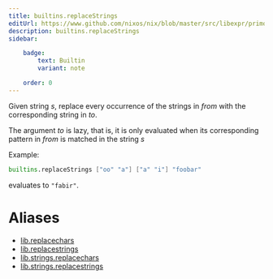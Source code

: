 ```yaml
---
title: builtins.replaceStrings
editUrl: https://www.github.com/nixos/nix/blob/master/src/libexpr/primops.cc
description: builtins.replaceStrings
sidebar:

    badge:
        text: Builtin
        variant: note

    order: 0
---
```


Given string *s*, replace every occurrence of the strings in *from*
with the corresponding string in *to*.

The argument *to* is lazy, that is, it is only evaluated when its corresponding pattern in *from* is matched in the string *s*

Example:

```nix
builtins.replaceStrings ["oo" "a"] ["a" "i"] "foobar"
```

evaluates to `"fabir"`.


# Aliases

- [lib.replacechars](/nix-doc-comments/reference/lib/lib-replacechars)
- [lib.replacestrings](/nix-doc-comments/reference/lib/lib-replacestrings)
- [lib.strings.replacechars](/nix-doc-comments/reference/lib/strings/lib-strings-replacechars)
- [lib.strings.replacestrings](/nix-doc-comments/reference/lib/strings/lib-strings-replacestrings)


